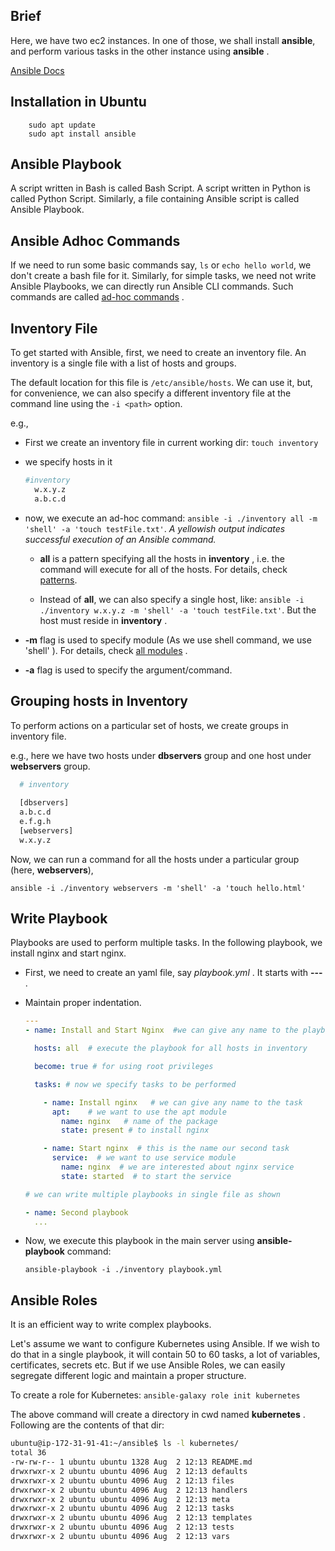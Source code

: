 ## Brief
Here, we have two ec2 instances. In one of those, we shall install **ansible**, and perform various tasks in the other instance using **ansible** .

[Ansible Docs](https://docs.ansible.com/ansible/latest/getting_started/index.html)

## Installation in Ubuntu

```
    sudo apt update
    sudo apt install ansible
```

## Ansible Playbook
A script written in Bash is called Bash Script. A script written in Python is called Python Script. Similarly, a file containing Ansible script is called Ansible Playbook.

## Ansible Adhoc Commands
If we need to run some basic commands say, `ls` or `echo hello world`, we don't create a bash file for it. Similarly, for simple tasks, we need not write Ansible Playbooks, we can directly run Ansible CLI commands. Such commands are called [ad-hoc commands](https://docs.ansible.com/ansible/latest/command_guide/intro_adhoc.html) .

## Inventory File

To get started with Ansible, first, we need to create an inventory file. An inventory is a single file with a list of hosts and groups.

The default location for this file is `/etc/ansible/hosts`. We can use it, but, for convenience, we can also specify a different inventory file at the command line using the `-i <path>` option.

e.g., 
- First we create an inventory file in current working dir: `touch inventory`

- we specify hosts in it

  ```bash
  #inventory
    w.x.y.z
    a.b.c.d
  ```

- now, we execute an ad-hoc command: ` ansible -i ./inventory all -m 'shell' -a 'touch testFile.txt' `. *A yellowish output indicates successful execution of an Ansible command.*

  - **all** is a pattern specifying all the hosts in **inventory** , i.e. the command will execute for all of the hosts. For details, check [patterns](https://docs.ansible.com/ansible/latest/inventory_guide/intro_patterns.html#intro-patterns).

  - Instead of **all**, we can also specify a single host, like: ` ansible -i ./inventory w.x.y.z -m 'shell' -a 'touch testFile.txt' `. But the host must reside in **inventory** .

- **-m** flag is used to specify module (As we use shell command, we use 'shell' ). For details, check [all modules](https://docs.ansible.com/ansible/2.9/modules/list_of_all_modules.html) .

- **-a** flag is used to specify the argument/command.

## Grouping hosts in Inventory
To perform actions on a particular set of hosts, we create groups in inventory file.

e.g., here we have two hosts under **dbservers** group and one host under **webservers** group.
```bash
  # inventory
  
  [dbservers]
  a.b.c.d
  e.f.g.h
  [webservers]
  w.x.y.z

```

Now, we can run a command for all the hosts under a particular group (here, **webservers**),

`ansible -i ./inventory webservers -m 'shell' -a 'touch hello.html'`

## Write Playbook
Playbooks are used to perform multiple tasks. In the following playbook, we install nginx and start nginx.

- First, we need to create an yaml file, say *playbook.yml* . It starts with **---** .

- Maintain proper indentation.

  ```yaml
  ---
  - name: Install and Start Nginx  #we can give any name to the playbook

    hosts: all  # execute the playbook for all hosts in inventory

    become: true # for using root privileges

    tasks: # now we specify tasks to be performed

      - name: Install nginx   # we can give any name to the task
        apt:    # we want to use the apt module
          name: nginx   # name of the package
          state: present # to install nginx

      - name: Start nginx  # this is the name our second task
        service:  # we want to use service module
          name: nginx  # we are interested about nginx service
          state: started  # to start the service

  # we can write multiple playbooks in single file as shown

  - name: Second playbook
    ...

  ```

- Now, we execute this playbook in the main server using **ansible-playbook** command:

  `ansible-playbook -i ./inventory playbook.yml`


## Ansible Roles
It is an efficient way to write complex playbooks. 

Let's assume we want to configure Kubernetes using Ansible. If we wish to do that in a single playbook, it will contain 50 to 60 tasks, a lot of variables, certificates, secrets etc. But if we use Ansible Roles, we can easily segregate different logic and maintain a proper structure.

To create a role for Kubernetes:
`ansible-galaxy role init kubernetes`

The above command will create a directory in cwd named **kubernetes** . Following are the contents of that dir:

```bash
ubuntu@ip-172-31-91-41:~/ansible$ ls -l kubernetes/
total 36
-rw-rw-r-- 1 ubuntu ubuntu 1328 Aug  2 12:13 README.md
drwxrwxr-x 2 ubuntu ubuntu 4096 Aug  2 12:13 defaults
drwxrwxr-x 2 ubuntu ubuntu 4096 Aug  2 12:13 files
drwxrwxr-x 2 ubuntu ubuntu 4096 Aug  2 12:13 handlers
drwxrwxr-x 2 ubuntu ubuntu 4096 Aug  2 12:13 meta
drwxrwxr-x 2 ubuntu ubuntu 4096 Aug  2 12:13 tasks
drwxrwxr-x 2 ubuntu ubuntu 4096 Aug  2 12:13 templates
drwxrwxr-x 2 ubuntu ubuntu 4096 Aug  2 12:13 tests
drwxrwxr-x 2 ubuntu ubuntu 4096 Aug  2 12:13 vars

```









 
